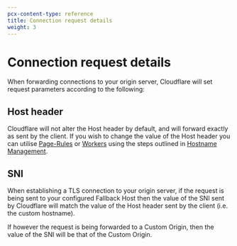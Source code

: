 ```yaml
---
pcx-content-type: reference
title: Connection request details
weight: 3
---
```


# Connection request details

When forwarding connections to your origin server, Cloudflare will set request parameters according to the following:

## Host header

Cloudflare will not alter the Host header by default, and will forward exactly as sent by the client. If you wish to change the value of the Host header you can utilise [Page-Rules](/workers/platform/workers-with-page-rules/) or [Workers](/workers/) using the steps outlined in [Hostname Management](/cloudflare-for-saas/ssl/hostname-specific-behavior/).

## SNI

When establishing a TLS connection to your origin server, if the request is being sent to your configured Fallback Host then the value of the SNI sent by Cloudflare will match the value of the Host header sent by the client (i.e. the custom hostname).

If however the request is being forwarded to a Custom Origin, then the value of the SNI will be that of the Custom Origin.
